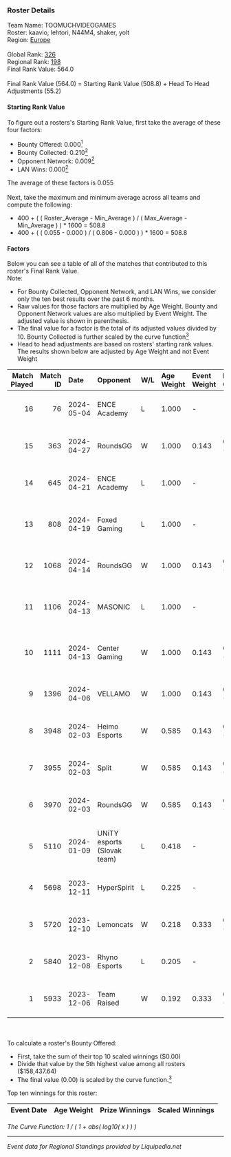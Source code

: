 ### Roster Details<br />
Team Name: TOOMUCHVIDEOGAMES<br />
Roster: kaavio, lehtori, N44M4, shaker, yolt<br />
Region: [Europe]( ../standings_europe.md)<br />
<br />
Global Rank: [326](../standings_global.md)<br />
Regional Rank: [198]( ../standings_europe.md)<br />
Final Rank Value:  564.0<br />
<br />
Final Rank Value (564.0) = Starting Rank Value (508.8) + Head To Head Adjustments (55.2)<br />

#### Starting Rank Value<br />
To figure out a rosters's Starting Rank Value, first take the average of these four factors:<br />
- Bounty Offered: 0.000[<sup>1</sup>](#table2)
- Bounty Collected: 0.210[<sup>2</sup>](#table1)
- Opponent Network: 0.009[<sup>2</sup>](#table1)
- LAN Wins: 0.000[<sup>2</sup>](#table1)

The average of these factors is 0.055<br />
<br />
Next, take the maximum and minimum average across all teams and compute the following:<br />
- 400 + ( ( Roster_Average - Min_Average ) / ( Max_Average - Min_Average ) ) * 1600 = 508.8
- 400 + ( ( 0.055 - 0.000 ) / ( 0.806 - 0.000 ) ) * 1600 = 508.8


#### Factors<br />
Below you can see a table of all of the matches that contributed to this roster's Final Rank Value.<br />
Note:<br />

- For Bounty Collected, Opponent Network, and LAN Wins, we consider only the ten best results over the past 6 months.
- Raw values for those factors are multiplied by Age Weight. Bounty and Opponent Network values are also multiplied by Event Weight. The adjusted value is shown in parenthesis.
- The final value for a factor is the total of its adjusted values divided by 10. Bounty Collected is further scaled by the curve function[<sup>3</sup>](#curveFunction)
- Head to head adjustments are based on rosters' starting rank values. The results shown below are adjusted by Age Weight and not Event Weight
<span id="table1"></span><br />


| Match Played | Match ID | Date       | Opponent                    | W/L | Age Weight | Event Weight | Bounty Collected | Opponent Network | LAN Wins      | H2H Adj. | Roster                                  |
| -: | -: | :- | :- | :- | :- | :- | :- | :- | :- | -: | :- |
|           16 |       76 | 2024-05-04 | ENCE Academy                | L   | 1.000      | -            | -                | -                | -             |    -7.01 | kaavio, lehtori, N44M4, shaker, yolt    |
|           15 |      363 | 2024-04-27 | RoundsGG                    | W   | 1.000      | 0.143        | 0.000 (0.000)    | 0.170 (0.024)    | false (0.000) |    20.76 | kaavio, lehtori, N44M4, shaker, yolt    |
|           14 |      645 | 2024-04-21 | ENCE Academy                | L   | 1.000      | -            | -                | -                | -             |    -5.25 | kaavio, lehtori, N44M4, shaker, yolt    |
|           13 |      808 | 2024-04-19 | Foxed Gaming                | L   | 1.000      | -            | -                | -                | -             |   -24.14 | kaavio, shaker, STOVVE, weaNd, yolt     |
|           12 |     1068 | 2024-04-14 | RoundsGG                    | W   | 1.000      | 0.143        | 0.000 (0.000)    | 0.170 (0.024)    | false (0.000) |    21.39 | kaavio, lehtori, N44M4, shaker, yolt    |
|           11 |     1106 | 2024-04-13 | MASONIC                     | L   | 1.000      | -            | -                | -                | -             |    -4.11 | kaavio, lehtori, shaker, Villeboe, yolt |
|           10 |     1111 | 2024-04-13 | Center Gaming               | W   | 1.000      | 0.143        | 0.000 (0.000)    | 0.028 (0.004)    | false (0.000) |     8.38 | kaavio, lehtori, shaker, Villeboe, yolt |
|            9 |     1396 | 2024-04-06 | VELLAMO                     | W   | 1.000      | 0.143        | 0.000 (0.000)    | 0.000 (0.000)    | false (0.000) |     9.35 | kaavio, lehtori, N44M4, shaker, yolt    |
|            8 |     3948 | 2024-02-03 | Heimo Esports               | W   | 0.585      | 0.143        | 0.020 (0.002)    | 0.229 (0.019)    | false (0.000) |    13.86 | N44M4, shaker, STOVVE, ykis, yolt       |
|            7 |     3955 | 2024-02-03 | Split                       | W   | 0.585      | 0.143        | 0.000 (0.000)    | 0.000 (0.000)    | false (0.000) |     6.04 | N44M4, shaker, STOVVE, ykis, yolt       |
|            6 |     3970 | 2024-02-03 | RoundsGG                    | W   | 0.585      | 0.143        | 0.000 (0.000)    | 0.170 (0.014)    | false (0.000) |    13.80 | N44M4, shaker, STOVVE, ykis, yolt       |
|            5 |     5110 | 2024-01-09 | UNiTY esports (Slovak team) | L   | 0.418      | -            | -                | -                | -             |    -0.94 | kaavio, lehtori, shaker, VORMISTO, yolt |
|            4 |     5698 | 2023-12-11 | HyperSpirit                 | L   | 0.225      | -            | -                | -                | -             |    -1.56 | kaavio, lehtori, N44M4, shaker, yolt    |
|            3 |     5720 | 2023-12-10 | Lemoncats                   | W   | 0.218      | 0.333        | 0.000 (0.000)    | 0.076 (0.005)    | false (0.000) |     3.01 | kaavio, lehtori, N44M4, shaker, yolt    |
|            2 |     5840 | 2023-12-08 | Rhyno Esports               | L   | 0.205      | -            | -                | -                | -             |    -0.52 | kaavio, lehtori, N44M4, shaker, yolt    |
|            1 |     5933 | 2023-12-06 | Team Raised                 | W   | 0.192      | 0.333        | 0.000 (0.000)    | 0.007 (0.000)    | false (0.000) |     2.12 | kaavio, lehtori, N44M4, shaker, yolt    |

<br />
<span id="table2"></span><br />
To calculate a roster's Bounty Offered:<br />

- First, take the sum of their top 10 scaled winnings ($0.00)
- Divide that value by the 5th highest value among all rosters ($158,437.64)
- The final value (0.00) is scaled by the curve function.[<sup>3</sup>](#curveFunction)

Top ten winnings for this roster:<br />

| Event Date | Age Weight | Prize Winnings | Scaled Winnings |
| :- | -: | :- | :- |


<span id="curveFunction"></span>_The Curve Function: 1 / ( 1 + abs( log10( x ) ) )_<br />

---
_Event data for Regional Standings provided by Liquipedia.net_<br />
